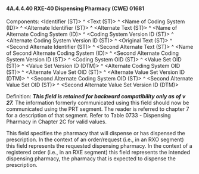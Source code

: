 #### 4A.4.4.40 RXE-40 Dispensing Pharmacy (CWE) 01681

Components: &lt;Identifier (ST)> ^ &lt;Text (ST)> ^ &lt;Name of Coding System (ID)> ^ &lt;Alternate Identifier (ST)> ^ &lt;Alternate Text (ST)> ^ &lt;Name of Alternate Coding System (ID)> ^ &lt;Coding System Version ID (ST)> ^ &lt;Alternate Coding System Version ID (ST)> ^ &lt;Original Text (ST)> ^ &lt;Second Alternate Identifier (ST)> ^ &lt;Second Alternate Text (ST)> ^ &lt;Name of Second Alternate Coding System (ID)> ^ &lt;Second Alternate Coding System Version ID (ST)> ^ &lt;Coding System OID (ST)> ^ &lt;Value Set OID (ST)> ^ &lt;Value Set Version ID (DTM)> ^ &lt;Alternate Coding System OID (ST)> ^ &lt;Alternate Value Set OID (ST)> ^ &lt;Alternate Value Set Version ID (DTM)> ^ &lt;Second Alternate Coding System OID (ST)> ^ &lt;Second Alternate Value Set OID (ST)> ^ &lt;Second Alternate Value Set Version ID (DTM)>

Definition: **_This field is retained for backward compatibility only as of v 27._** The information formerly communicated using this field should now be communicated using the PRT segment. The reader is referred to chapter 7 for a description of that segment. Refer to Table 0733 - Dispensing Pharmacy in Chapter 2C for valid values.

This field specifies the pharmacy that will dispense or has dispensed the prescription. In the context of an order/request (i.e., in an RXO segment) this field represents the requested dispensing pharmacy. In the context of a registered order (i.e., in an RXE segment) this field represents the intended dispensing pharmacy, the pharmacy that is expected to dispense the prescription.
